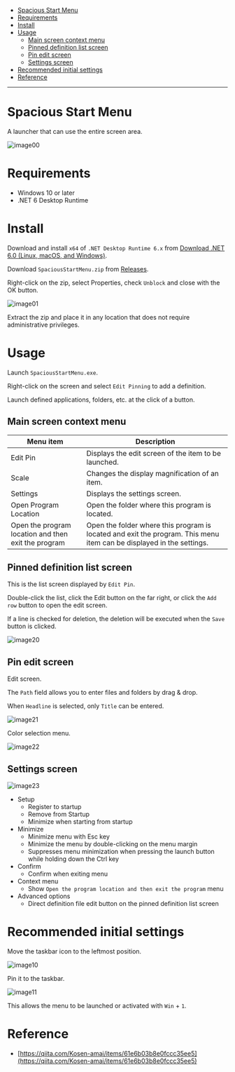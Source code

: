 - [Spacious Start Menu](https://github.com/3xKEsGJQsmEQLAfuMv9QikF8i9y7Bf1D6NjguXg/spacious-start-menu#spacious-start-menu)
- [Requirements](https://github.com/3xKEsGJQsmEQLAfuMv9QikF8i9y7Bf1D6NjguXg/spacious-start-menu#requirements)
- [Install](https://github.com/3xKEsGJQsmEQLAfuMv9QikF8i9y7Bf1D6NjguXg/spacious-start-menu#install)
- [Usage](https://github.com/3xKEsGJQsmEQLAfuMv9QikF8i9y7Bf1D6NjguXg/spacious-start-menu#usage)
  - [Main screen context menu](https://github.com/3xKEsGJQsmEQLAfuMv9QikF8i9y7Bf1D6NjguXg/spacious-start-menu#main-screen-context-menu)
  - [Pinned definition list screen](https://github.com/3xKEsGJQsmEQLAfuMv9QikF8i9y7Bf1D6NjguXg/spacious-start-menu#pinned-definition-list-screen)
  - [Pin edit screen](https://github.com/3xKEsGJQsmEQLAfuMv9QikF8i9y7Bf1D6NjguXg/spacious-start-menu#pin-edit-screen)
  - [Settings screen](https://github.com/3xKEsGJQsmEQLAfuMv9QikF8i9y7Bf1D6NjguXg/spacious-start-menu#settings-screen)
- [Recommended initial settings](https://github.com/3xKEsGJQsmEQLAfuMv9QikF8i9y7Bf1D6NjguXg/spacious-start-menu#recommended-initial-settings)
- [Reference](https://github.com/3xKEsGJQsmEQLAfuMv9QikF8i9y7Bf1D6NjguXg/spacious-start-menu#reference)

---

# Spacious Start Menu

A launcher that can use the entire screen area.

![image00](https://user-images.githubusercontent.com/99333667/173183598-42dc5a99-e26d-4905-8d23-0abd741c329a.png)

# Requirements

- Windows 10 or later
- .NET 6 Desktop Runtime

# Install

Download and install `x64` of `.NET Desktop Runtime 6.x` from [Download .NET 6.0 (Linux, macOS, and Windows)](https://dotnet.microsoft.com/download/dotnet/6.0).

Download `SpaciousStartMenu.zip` from [Releases](https://github.com/3xKEsGJQsmEQLAfuMv9QikF8i9y7Bf1D6NjguXg/spacious-start-menu/releases).

Right-click on the zip, select Properties, check `Unblock` and close with the OK button.

![image01](https://user-images.githubusercontent.com/99333667/169164842-892d479f-7def-4044-ab0a-9b404d0ce194.png)

Extract the zip and place it in any location that does not require administrative privileges.

# Usage

Launch `SpaciousStartMenu.exe`.

Right-click on the screen and select `Edit Pinning` to add a definition.

Launch defined applications, folders, etc. at the click of a button.

## Main screen context menu

| Menu item             | Description                                          |
| --------------------- | ---------------------------------------------------- |
| Edit Pin              | Displays the edit screen of the item to be launched. |
| Scale                 | Changes the display magnification of an item.        |
| Settings              | Displays the settings screen.                        |
| Open Program Location | Open the folder where this program is located.       |
| Open the program location and then exit the program | Open the folder where this program is located and exit the program. This menu item can be displayed in the settings.       |

## Pinned definition list screen

This is the list screen displayed by `Edit Pin`.

Double-click the list, click the Edit button on the far right, or click the `Add row` button to open the edit screen.

If a line is checked for deletion, the deletion will be executed when the `Save` button is clicked.

![image20](https://user-images.githubusercontent.com/99333667/173183605-ad645e19-9e2c-4ce6-a89e-268ea509437c.png)

## Pin edit screen

Edit screen.

The `Path` field allows you to enter files and folders by drag & drop.

When `Headline` is selected, only `Title` can be entered.

![image21](https://user-images.githubusercontent.com/99333667/173183611-6e28621f-d847-4166-97b9-0a7be6ab12a4.png)

Color selection menu.

![image22](https://user-images.githubusercontent.com/99333667/173183618-cde4c8fe-1943-4678-a9f2-99fee0a9fb75.png)

## Settings screen

![image23](https://user-images.githubusercontent.com/99333667/173183629-29fc52a5-0ec3-4979-ba2b-f917aa3da3a9.png)

- Setup
  - Register to startup
  - Remove from Startup
  - Minimize when starting from startup
- Minimize
  - Minimize menu with Esc key
  - Minimize the menu by double-clicking on the menu margin
  - Suppresses menu minimization when pressing the launch button while holding down the Ctrl key
- Confirm
  - Confirm when exiting menu
- Context menu
  - Show `Open the program location and then exit the program` menu
- Advanced options
  - Direct definition file edit button on the pinned definition list screen

# Recommended initial settings

Move the taskbar icon to the leftmost position.

![image10](https://user-images.githubusercontent.com/99333667/169648188-5ecdc736-b12d-403e-ba67-5c9d5648b46d.png)

Pin it to the taskbar.

![image11](https://user-images.githubusercontent.com/99333667/169648202-b4ef02dc-9e97-4d80-b23c-77b07a92baa0.png)

This allows the menu to be launched or activated with `Win` + `1`.

# Reference

- [https://qiita.com/Kosen-amai/items/61e6b03b8e0fccc35ee5](https://qiita.com/Kosen-amai/items/61e6b03b8e0fccc35ee5)
